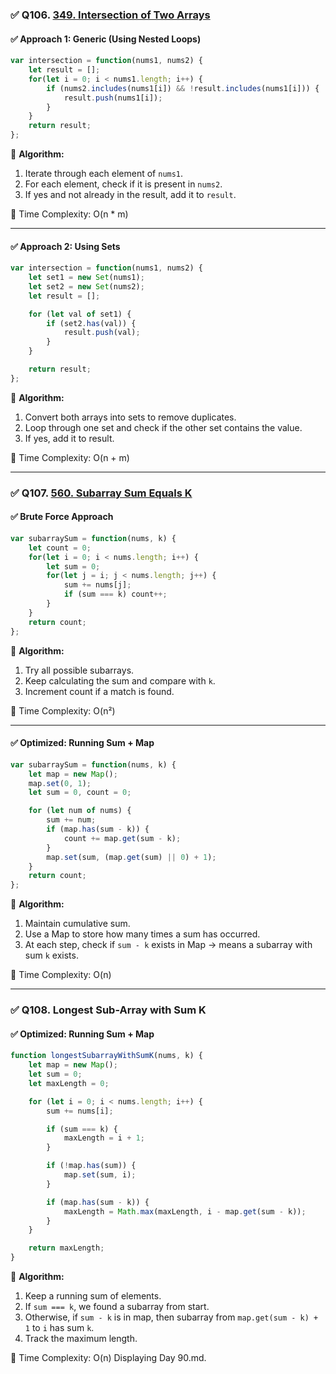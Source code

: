 
### ✅ Q106. [349. Intersection of Two Arrays](https://leetcode.com/problems/intersection-of-two-arrays/)

#### ✅ Approach 1: Generic (Using Nested Loops)

```js
var intersection = function(nums1, nums2) {
    let result = [];
    for(let i = 0; i < nums1.length; i++) {
        if (nums2.includes(nums1[i]) && !result.includes(nums1[i])) {
            result.push(nums1[i]);
        }
    }
    return result;
};
```

🔹 **Algorithm:**

1. Iterate through each element of `nums1`.
2. For each element, check if it is present in `nums2`.
3. If yes and not already in the result, add it to `result`.

🧠 Time Complexity: O(n \* m)

---

#### ✅ Approach 2: Using Sets

```js
var intersection = function(nums1, nums2) {
    let set1 = new Set(nums1);
    let set2 = new Set(nums2);
    let result = [];

    for (let val of set1) {
        if (set2.has(val)) {
            result.push(val);
        }
    }

    return result;
};
```

🔹 **Algorithm:**

1. Convert both arrays into sets to remove duplicates.
2. Loop through one set and check if the other set contains the value.
3. If yes, add it to result.

🧠 Time Complexity: O(n + m)

---

### ✅ Q107. [560. Subarray Sum Equals K](https://leetcode.com/problems/subarray-sum-equals-k/)

#### ✅ Brute Force Approach

```js
var subarraySum = function(nums, k) {
    let count = 0;
    for(let i = 0; i < nums.length; i++) {
        let sum = 0;
        for(let j = i; j < nums.length; j++) {
            sum += nums[j];
            if (sum === k) count++;
        }
    }
    return count;
};
```

🔹 **Algorithm:**

1. Try all possible subarrays.
2. Keep calculating the sum and compare with `k`.
3. Increment count if a match is found.

🧠 Time Complexity: O(n²)

---

#### ✅ Optimized: Running Sum + Map

```js
var subarraySum = function(nums, k) {
    let map = new Map();
    map.set(0, 1);
    let sum = 0, count = 0;

    for (let num of nums) {
        sum += num;
        if (map.has(sum - k)) {
            count += map.get(sum - k);
        }
        map.set(sum, (map.get(sum) || 0) + 1);
    }
    return count;
};
```

🔹 **Algorithm:**

1. Maintain cumulative sum.
2. Use a Map to store how many times a sum has occurred.
3. At each step, check if `sum - k` exists in Map → means a subarray with sum `k` exists.

🧠 Time Complexity: O(n)

---

### ✅ Q108. Longest Sub-Array with Sum K

#### ✅ Optimized: Running Sum + Map

```js
function longestSubarrayWithSumK(nums, k) {
    let map = new Map();
    let sum = 0;
    let maxLength = 0;

    for (let i = 0; i < nums.length; i++) {
        sum += nums[i];

        if (sum === k) {
            maxLength = i + 1;
        }

        if (!map.has(sum)) {
            map.set(sum, i);
        }

        if (map.has(sum - k)) {
            maxLength = Math.max(maxLength, i - map.get(sum - k));
        }
    }

    return maxLength;
}
```

🔹 **Algorithm:**

1. Keep a running sum of elements.
2. If `sum === k`, we found a subarray from start.
3. Otherwise, if `sum - k` is in map, then subarray from `map.get(sum - k) + 1` to `i` has sum `k`.
4. Track the maximum length.

🧠 Time Complexity: O(n)
Displaying Day 90.md.